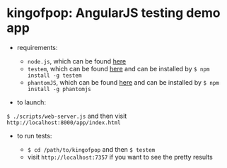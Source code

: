kingofpop: AngularJS testing demo app
========

- requirements: 
  - `node.js`, which can be found [here](http://nodejs.org/)
  - `testem`, which can be found [here](https://github.com/airportyh/testem) and can be installed by `$ npm install -g testem`
  - `phantomJS`, which can be found [here](http://phantomjs.org/) and can be installed by `$ npm install -g phantomjs`

- to launch: 

`$ ./scripts/web-server.js` and then visit `http://localhost:8000/app/index.html`

- to run tests:

  - `$ cd /path/to/kingofpop` and then `$ testem`
  - visit `http://localhost:7357` if you want to see the pretty results


